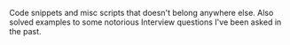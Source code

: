 Code snippets and misc scripts that doesn't belong anywhere else. Also solved examples to some notorious Interview questions I've been asked in the past. 
